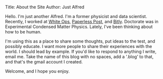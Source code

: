 Title: About the Site
Author: Just Alfred

Hello. I'm just another Alfred.
I'm a former physicist and data scientist.
Recently, I worked at [White Ops](https://www.whiteops.com),
[Paperless Post](https://www.paperlesspost.com/),
and [Bitly](https://bitly.com/).
Doctorate was in Experimental Condensed Matter Physics.
Lately, I've been thinking about how to be human.

I'm using this as a place to share some thoughts, put ideas to the test, and possibly educate.
I want more people to share their experiences with the world.
I should lead by example.
If you'd like to respond to anything I write, email me.
Take the name of this blog with no spaces, add a '.blog' to that, and that's the gmail account I created.

Welcome, and I hope you enjoy.

